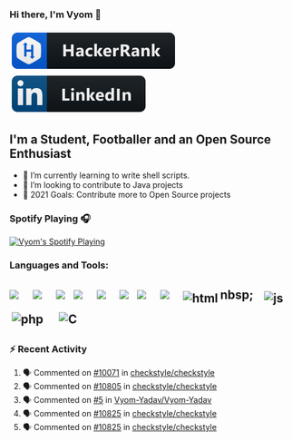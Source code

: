 ### Hi there, I'm Vyom 👋

<a href="https://www.hackerrank.com/VyomYadav">
    <img src="https://github.com/MikeCodesDotNET/ColoredBadges/blob/master/svg/dev/services/hackerrank.svg" alt="hackerrank" style="vertical-align:top; margin:6px 4px">
</a> 
<a href="https://www.linkedin.com/in/vyom-yadav-66a97918b/">
    <img src="https://github.com/MikeCodesDotNET/ColoredBadges/blob/master/svg/social/linkedin.svg" alt="gitter" style="vertical-align:top; margin:6px 4px">
</a>  

## I'm a Student, Footballer and an Open Source Enthusiast

- 🌱 I’m currently learning to write shell scripts.
- 👯 I’m looking to contribute to Java projects
- 🥅 2021 Goals: Contribute more to Open Source projects

### Spotify Playing 🎧

[<img src="https://novatorem-git-master-vyom-yadav.vercel.app/api/spotify" alt="Vyom's Spotify Playing" width="350" />](https://open.spotify.com/user/312oauov5ttlvf6hg6yygyiz3m4m)


### Languages and Tools:

<img src="https://qph.fs.quoracdn.net/main-qimg-48b7a3d8958565e7aa3ad4dbf2312770.webp" height="30"> &nbsp; &nbsp;  <img src="https://www.techbaz.org/Course/img/c-logo.png" height="30"> &nbsp; &nbsp;  <img src="https://image.flaticon.com/icons/png/512/25/25231.png" height="30"> &nbsp; <img src="https://resources.jetbrains.com/storage/products/intellij-idea/img/meta/intellij-idea_logo_300x300.png" height="30"> &nbsp; &nbsp; <img src="https://www.tinkercad.com/favicon.ico" height="30"> &nbsp; &nbsp;  <img src="https://upload.wikimedia.org/wikipedia/commons/thumb/e/e0/Git-logo.svg/1280px-Git-logo.svg.png" height="25">&nbsp; &nbsp;<img src="https://upload.wikimedia.org/wikipedia/commons/thumb/c/c3/Python-logo-notext.svg/1200px-Python-logo-notext.svg.png" height="25"> &nbsp; &nbsp; <img src="https://www.djangoproject.com/m/img/logos/django-logo-negative.png" height="25">&nbsp; &nbsp;  <img src="https://github.com/piyush168713/ColoredBadges/raw/master/svg/dev/languages/html.svg" alt="html" style="vertical-align:top; margin:6px 4px">nbsp; &nbsp;  <img src="https://github.com/piyush168713/ColoredBadges/raw/master/svg/dev/languages/js.svg" alt="js" style="vertical-align:top; margin:6px 4px">&nbsp; &nbsp;  <img src="https://github.com/piyush168713/ColoredBadges/raw/master/svg/dev/languages/php.svg" alt="php" style="vertical-align:top; margin:6px 4px">&nbsp; &nbsp;  <img src="https://github.com/piyush168713/ColoredBadges/raw/master/svg/dev/languages/csharp.svg" alt="C" style="vertical-align:top; margin:6px 4px">
---

### :zap: Recent Activity

<!--START_SECTION:activity-->
1. 🗣 Commented on [#10071](https://github.com/checkstyle/checkstyle/issues/10071) in [checkstyle/checkstyle](https://github.com/checkstyle/checkstyle)
2. 🗣 Commented on [#10805](https://github.com/checkstyle/checkstyle/issues/10805) in [checkstyle/checkstyle](https://github.com/checkstyle/checkstyle)
3. 🗣 Commented on [#5](https://github.com/Vyom-Yadav/Vyom-Yadav/issues/5) in [Vyom-Yadav/Vyom-Yadav](https://github.com/Vyom-Yadav/Vyom-Yadav)
4. 🗣 Commented on [#10825](https://github.com/checkstyle/checkstyle/issues/10825) in [checkstyle/checkstyle](https://github.com/checkstyle/checkstyle)
5. 🗣 Commented on [#10825](https://github.com/checkstyle/checkstyle/issues/10825) in [checkstyle/checkstyle](https://github.com/checkstyle/checkstyle)
<!--END_SECTION:activity-->





